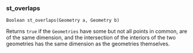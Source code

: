 ### st_overlaps
`Boolean st_overlaps(Geometry a, Geometry b)`

Returns `true` if the `Geometries` have some but not all points in common, are of the same dimension, and the intersection of the interiors of the two geometries has the same dimension as the geometries themselves.